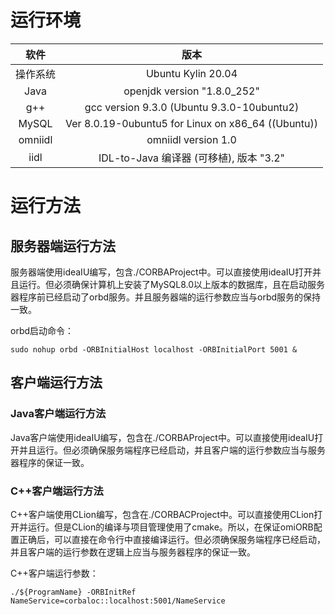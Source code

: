 # 运行环境

|   软件   |                        版本                        |
| :------: | :------------------------------------------------: |
| 操作系统 |                 Ubuntu Kylin 20.04                 |
|   Java   |            openjdk version "1.8.0_252"             |
|   g++    |     gcc version 9.3.0 (Ubuntu 9.3.0-10ubuntu2)     |
|  MySQL   | Ver 8.0.19-0ubuntu5 for Linux on x86_64 ((Ubuntu)) |
| omniidl  |                omniidl version 1.0                 |
|   iidl   |      IDL-to-Java 编译器 (可移植), 版本 "3.2"       |

# 运行方法

## 服务器端运行方法

服务器端使用ideaIU编写，包含./CORBAProject中。可以直接使用ideaIU打开并且运行。但必须确保计算机上安装了MySQL8.0以上版本的数据库，且在启动服务器程序前已经启动了orbd服务。并且服务器端的运行参数应当与orbd服务的保持一致。

orbd启动命令：

```shell
sudo nohup orbd -ORBInitialHost localhost -ORBInitialPort 5001 &
```

## 客户端运行方法

### Java客户端运行方法

Java客户端使用ideaIU编写，包含在./CORBAProject中。可以直接使用ideaIU打开并且运行。但必须确保服务端程序已经启动，并且客户端的运行参数应当与服务器程序的保证一致。

### C++客户端运行方法

C++客户端使用CLion编写，包含在./CORBACProject中。可以直接使用CLion打开并运行。但是CLion的编译与项目管理使用了cmake。所以，在保证omiORB配置正确后，可以直接在命令行中直接编译运行。但必须确保服务端程序已经启动，并且客户端的运行参数在逻辑上应当与服务器程序的保证一致。

C++客户端运行参数：

```shell
./${ProgramName} -ORBInitRef NameService=corbaloc::localhost:5001/NameService
```

